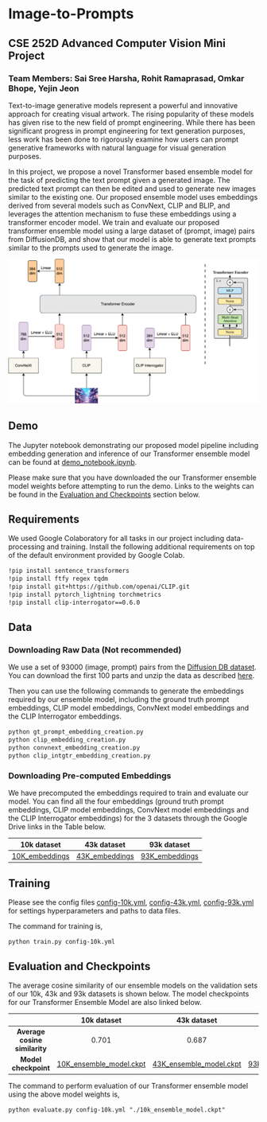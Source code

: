 # Image-to-Prompts

## CSE 252D Advanced Computer Vision Mini Project
### Team Members: Sai Sree Harsha, Rohit Ramaprasad, Omkar Bhope, Yejin Jeon

Text-to-image generative models represent a powerful and innovative approach for creating visual artwork. The rising popularity of these models has given rise to the new field of prompt engineering. While there has been significant progress in prompt engineering for text generation purposes, less work has been done to rigorously examine how users can prompt generative frameworks with natural language for visual generation purposes. 

In this project, we propose a novel Transformer based ensemble model for the task of predicting the text prompt given a generated image. The predicted text prompt can then be edited and used to generate new images similar to the existing one. Our proposed ensemble model uses embeddings derived from several models such as ConvNext, CLIP and BLIP, and leverages the attention mechanism to fuse these embeddings using a transformer encoder model. We train and evaluate our proposed transformer ensemble model using a large dataset of (prompt, image) pairs from DiffusionDB, and show that our model is able to generate text prompts similar to the prompts used to generate the image.

![alt text](./acv_ensemble_new.png)

## Demo
The Jupyter notebook demonstrating our proposed model pipeline including embedding generation and inference of our Transformer ensemble model can be found at [demo_notebook.ipynb](https://github.com/Gateway2745/Image-to-Prompts/blob/main/demo_notebook.ipynb).

Please make sure that you have downloaded the our Transformer ensemble model weights before attempting to run the demo. Links to the weights can be found in the [Evaluation and Checkpoints](#evaluation-and-checkpoints) section below.

## Requirements
We used Google Colaboratory for all tasks in our project including data-processing and training. Install the following additional requirements on top of the default environment provided by Google Colab.

```
!pip install sentence_transformers
!pip install ftfy regex tqdm
!pip install git+https://github.com/openai/CLIP.git
!pip install pytorch_lightning torchmetrics
!pip install clip-interrogator==0.6.0
```

## Data

### Downloading Raw Data (Not recommended)
We use a set of 93000 (image, prompt) pairs from the [Diffusion DB dataset](https://huggingface.co/datasets/poloclub/diffusiondb). You can download the first 100 parts and unzip the data as described [here](https://huggingface.co/datasets/poloclub/diffusiondb#downloading-a-range-of-files).

Then you can use the following commands to generate the embeddings required by our ensemble model, including the ground truth prompt embeddings, CLIP model embeddings, ConvNext model embeddings and the CLIP Interrogator embeddings.
```
python gt_prompt_embedding_creation.py
python clip_embedding_creation.py
python convnext_embedding_creation.py
python clip_intgtr_embedding_creation.py
```
### Downloading Pre-computed Embeddings
We have precomputed the embeddings required to train and evaluate our model. You can find all the four embeddings (ground truth prompt embeddings, CLIP model embeddings, ConvNext model embeddings and the CLIP Interrogator embeddings) for the 3 datasets through the Google Drive links in the Table below.

|10k dataset|43k dataset|93k dataset|
|:---:|:---:|:---:|
|[10K_embeddings](https://drive.google.com/drive/folders/10sjzdXXAhJ3vjF1fh5j9c4lleInqmTkK?usp=share_link)|[43K_embeddings](https://drive.google.com/drive/folders/11B6GNBh2Bz7Duo3R2Pr0KVLcCkJFl16o?usp=share_link)| [93K_embeddings](https://drive.google.com/drive/folders/1sgTM3q27sFcXRzfY259NMaJaIvo-kIGu?usp=share_link)|

## Training
Please see the config files [config-10k.yml](https://github.com/Gateway2745/Image-to-Prompts/blob/main/config-10k.yml), [config-43k.yml](https://github.com/Gateway2745/Image-to-Prompts/blob/main/config-43k.yml), [config-93k.yml](https://github.com/Gateway2745/Image-to-Prompts/blob/main/config-93k.yml) for settings hyperparameters and paths to data files.

The command for training is,
```
python train.py config-10k.yml
```

## Evaluation and Checkpoints

The average cosine similarity of our ensemble models on the validation sets of our 10k, 43k and 93k datasets is shown below. The model checkpoints for our Transformer Ensemble Model are also linked below.

||10k dataset|43k dataset|93k dataset|
|:---:|:---:|:---:|:---:|
|**Average cosine similarity**|0.701|0.687|0.690|
|**Model checkpoint**|[10K_ensemble_model.ckpt](https://drive.google.com/drive/folders/1G3VrRSK2m7A83wDO0-1IAo7MncBS4LCu?usp=share_link)|[43K_ensemble_model.ckpt](https://drive.google.com/drive/folders/1oYYmsKDwcQTBA2vPSWSK0PxF2BLzW4QR?usp=share_link)| [93K_ensemble_model.ckpt](https://drive.google.com/drive/folders/1ejRSvfzwosZ4Q3uX8_45CGHAqDK6nJ4Y?usp=share_link)|

The command to perform evaluation of our Transformer ensemble model using the above model weights is,
```
python evaluate.py config-10k.yml "./10k_ensemble_model.ckpt"
```
